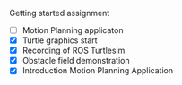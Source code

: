 Getting started assignment
- [ ] Motion Planning applicaton
- [x] Turtle graphics start
- [x] Recording of ROS Turtlesim
- [x] Obstacle field demonstration
- [x] Introduction Motion Planning Application